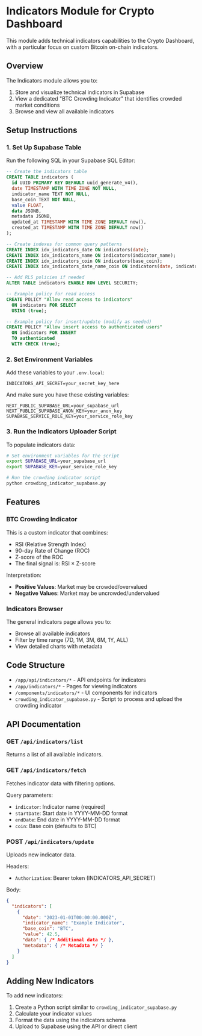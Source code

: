 # Indicators Module for Crypto Dashboard

This module adds technical indicators capabilities to the Crypto Dashboard, with a particular focus on custom Bitcoin on-chain indicators.

## Overview

The Indicators module allows you to:

1. Store and visualize technical indicators in Supabase
2. View a dedicated "BTC Crowding Indicator" that identifies crowded market conditions
3. Browse and view all available indicators

## Setup Instructions

### 1. Set Up Supabase Table

Run the following SQL in your Supabase SQL Editor:

```sql
-- Create the indicators table
CREATE TABLE indicators (
  id UUID PRIMARY KEY DEFAULT uuid_generate_v4(),
  date TIMESTAMP WITH TIME ZONE NOT NULL,
  indicator_name TEXT NOT NULL,
  base_coin TEXT NOT NULL,
  value FLOAT,
  data JSONB,
  metadata JSONB,
  updated_at TIMESTAMP WITH TIME ZONE DEFAULT now(),
  created_at TIMESTAMP WITH TIME ZONE DEFAULT now()
);

-- Create indexes for common query patterns
CREATE INDEX idx_indicators_date ON indicators(date);
CREATE INDEX idx_indicators_name ON indicators(indicator_name);
CREATE INDEX idx_indicators_coin ON indicators(base_coin);
CREATE INDEX idx_indicators_date_name_coin ON indicators(date, indicator_name, base_coin);

-- Add RLS policies if needed
ALTER TABLE indicators ENABLE ROW LEVEL SECURITY;

-- Example policy for read access
CREATE POLICY "Allow read access to indicators" 
  ON indicators FOR SELECT 
  USING (true);

-- Example policy for insert/update (modify as needed)
CREATE POLICY "Allow insert access to authenticated users" 
  ON indicators FOR INSERT 
  TO authenticated
  WITH CHECK (true);
```

### 2. Set Environment Variables

Add these variables to your `.env.local`:

```
INDICATORS_API_SECRET=your_secret_key_here
```

And make sure you have these existing variables:

```
NEXT_PUBLIC_SUPABASE_URL=your_supabase_url
NEXT_PUBLIC_SUPABASE_ANON_KEY=your_anon_key
SUPABASE_SERVICE_ROLE_KEY=your_service_role_key
```

### 3. Run the Indicators Uploader Script

To populate indicators data:

```bash
# Set environment variables for the script
export SUPABASE_URL=your_supabase_url
export SUPABASE_KEY=your_service_role_key

# Run the crowding indicator script
python crowding_indicator_supabase.py
```

## Features

### BTC Crowding Indicator

This is a custom indicator that combines:

- RSI (Relative Strength Index)
- 90-day Rate of Change (ROC)
- Z-score of the ROC
- The final signal is: RSI × Z-score

Interpretation:
- **Positive Values**: Market may be crowded/overvalued
- **Negative Values**: Market may be uncrowded/undervalued

### Indicators Browser

The general indicators page allows you to:

- Browse all available indicators
- Filter by time range (7D, 1M, 3M, 6M, 1Y, ALL)
- View detailed charts with metadata

## Code Structure

- `/app/api/indicators/*` - API endpoints for indicators
- `/app/indicators/*` - Pages for viewing indicators
- `/components/indicators/*` - UI components for indicators
- `crowding_indicator_supabase.py` - Script to process and upload the crowding indicator

## API Documentation

### GET `/api/indicators/list`

Returns a list of all available indicators.

### GET `/api/indicators/fetch`

Fetches indicator data with filtering options.

Query parameters:
- `indicator`: Indicator name (required)
- `startDate`: Start date in YYYY-MM-DD format
- `endDate`: End date in YYYY-MM-DD format
- `coin`: Base coin (defaults to BTC)

### POST `/api/indicators/update`

Uploads new indicator data.

Headers:
- `Authorization`: Bearer token (INDICATORS_API_SECRET)

Body:
```json
{
  "indicators": [
    {
      "date": "2023-01-01T00:00:00.000Z",
      "indicator_name": "Example Indicator",
      "base_coin": "BTC",
      "value": 42.5,
      "data": { /* Additional data */ },
      "metadata": { /* Metadata */ }
    }
  ]
}
```

## Adding New Indicators

To add new indicators:

1. Create a Python script similar to `crowding_indicator_supabase.py`
2. Calculate your indicator values
3. Format the data using the indicators schema
4. Upload to Supabase using the API or direct client
